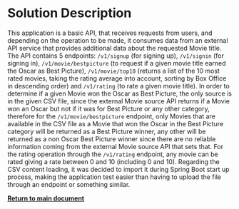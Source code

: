 # Solution Description

This application is a basic API, that receives requests from users, and depending on the operation to be made, it
consumes data from an external API service that provides additional data about the requested Movie title. The API
contains 5 endpoints: `/v1/signup` (for signing up), `/v1/signin` (for signing in), `/v1/movie/bestpicture` (to  request
if a given movie title earned the Oscar as Best Picture), `/v1/movie/top10` (returns a list of the 10 most rated movies,
taking the rating average into account, sorting by Box Office in descending order) and `/v1/rating` (to rate a given
movie title). In order to determine if a given Movie won the Oscar as Best Picture, the only source is in the given CSV
file, since the external Movie source API returns if a Movie won an Oscar but not if it was for Best Picture or any
other category, therefore for the `/v1/movie/bestpicture` endpoint, only Movies that are available in the CSV file as
a Movie that won the Oscar in the Best Picture category will be returned as a Best Picture winner, any other will be
returned as a non Oscar Best Picture winner since there are no reliable information coming from the external Movie
source API that sets that. For the rating operation through the `/v1/rating` endpoint, any movie can be rated giving a
rate between 0 and 10 (including 0 and 10). Regarding the CSV content loading, it was decided to import it during Spring
Boot start up process, making the application test easier than having to upload the file through an endpoint or
something similar.

[**Return to main document**](https://github.com/daniel-chiuratto-seabra/movieapi/blob/main/README.md)